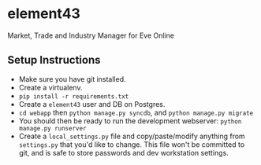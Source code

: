 element43
=========

Market, Trade and Industry Manager for Eve Online

Setup Instructions
------------------

* Make sure you have git installed.
* Create a virtualenv.
* ``pip install -r requirements.txt``
* Create a ``element43`` user and DB on Postgres.
* ``cd webapp`` then ``python manage.py syncdb``, and ``python manage.py migrate``
* You should then be ready to run the development webserver: ``python manage.py runserver``
* Create a ``local_settings.py`` file and copy/paste/modify anything
  from ``settings.py`` that you'd like to change. This file won't be committed
  to git, and is safe to store passwords and dev workstation settings.